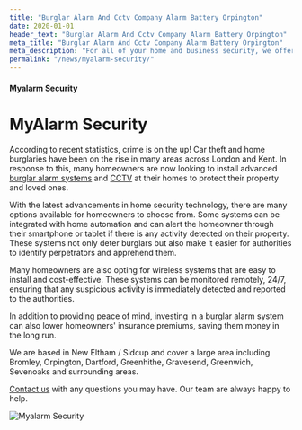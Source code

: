 ```yaml
---
title: "Burglar Alarm And Cctv Company Alarm Battery Orpington"
date: 2020-01-01
header_text: "Burglar Alarm And Cctv Company Alarm Battery Orpington"
meta_title: "Burglar Alarm And Cctv Company Alarm Battery Orpington"
meta_description: "For all of your home and business security, we offer a free survey of your property for a burglar alarm system and cctv system. Contact us now 020 8302 4065"
permalink: "/news/myalarm-security/"
---
```


#### Myalarm Security

# MyAlarm Security

According to recent statistics, crime is on the up! Car theft and home burglaries have been on the rise in many areas across London and Kent. In response to this, many homeowners are now looking to install advanced [burglar alarm systems](/categories/burglar-alarms.php) and [CCTV](/categories/cctv.php) at their homes to protect their property and loved ones.

With the latest advancements in home security technology, there are many options available for homeowners to choose from. Some systems can be integrated with home automation and can alert the homeowner through their smartphone or tablet if there is any activity detected on their property. These systems not only deter burglars but also make it easier for authorities to identify perpetrators and apprehend them.

Many homeowners are also opting for wireless systems that are easy to install and cost-effective. These systems can be monitored remotely, 24/7, ensuring that any suspicious activity is immediately detected and reported to the authorities.

In addition to providing peace of mind, investing in a burglar alarm system can also lower homeowners\' insurance premiums, saving them money in the long run.

We are based in New Eltham / Sidcup and cover a large area including Bromley, Orpington, Dartford, Greenhithe, Gravesend, Greenwich, Sevenoaks and surrounding areas.

[Contact us](/contact.php) with any questions you may have. Our team are always happy to help.

![Myalarm Security](https://res.cloudinary.com/kbs/image/upload/)